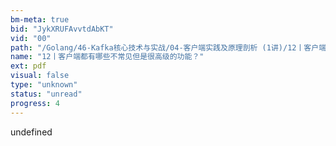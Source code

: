 ```yaml
---
bm-meta: true
bid: "JykXRUFAvvtdAbKT"
vid: "00"
path: "/Golang/46-Kafka核心技术与实战/04-客户端实践及原理剖析 (1讲)/12丨客户端都有哪些不常见但是很高级的功能？.pdf"
name: "12丨客户端都有哪些不常见但是很高级的功能？"
ext: pdf
visual: false
type: "unknown"
status: "unread"
progress: 4
---
```

undefined